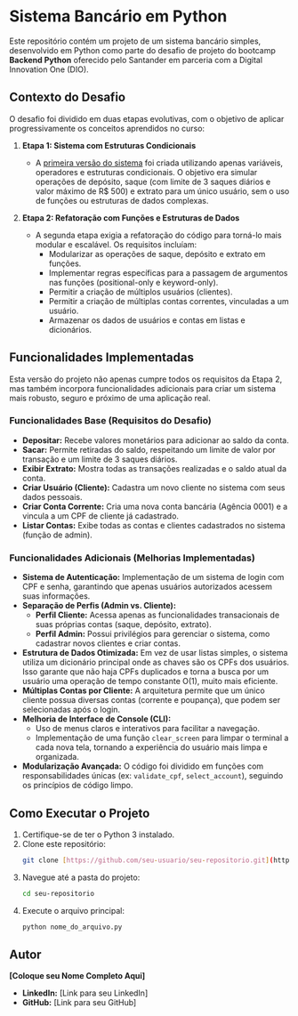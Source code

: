 # Sistema Bancário em Python
Este repositório contém um projeto de um sistema bancário simples, desenvolvido em Python como parte do desafio de projeto do bootcamp **Backend Python** oferecido pelo Santander em parceria com a Digital Innovation One (DIO).

## Contexto do Desafio

O desafio foi dividido em duas etapas evolutivas, com o objetivo de aplicar progressivamente os conceitos aprendidos no curso:

1.  **Etapa 1: Sistema com Estruturas Condicionais**
    * A [primeira versão do sistema](https://github.com/GitAlex9/desafio-sistema-bancario-dio) foi criada utilizando apenas variáveis, operadores e estruturas condicionais. O objetivo era simular operações de depósito, saque (com limite de 3 saques diários e valor máximo de R$ 500) e extrato para um único usuário, sem o uso de funções ou estruturas de dados complexas.

2.  **Etapa 2: Refatoração com Funções e Estruturas de Dados**
    * A segunda etapa exigia a refatoração do código para torná-lo mais modular e escalável. Os requisitos incluíam:
        * Modularizar as operações de saque, depósito e extrato em funções.
        * Implementar regras específicas para a passagem de argumentos nas funções (positional-only e keyword-only).
        * Permitir a criação de múltiplos usuários (clientes).
        * Permitir a criação de múltiplas contas correntes, vinculadas a um usuário.
        * Armazenar os dados de usuários e contas em listas e dicionários.

## Funcionalidades Implementadas

Esta versão do projeto não apenas cumpre todos os requisitos da Etapa 2, mas também incorpora funcionalidades adicionais para criar um sistema mais robusto, seguro e próximo de uma aplicação real.

### Funcionalidades Base (Requisitos do Desafio)

* **Depositar:** Recebe valores monetários para adicionar ao saldo da conta.
* **Sacar:** Permite retiradas do saldo, respeitando um limite de valor por transação e um limite de 3 saques diários.
* **Exibir Extrato:** Mostra todas as transações realizadas e o saldo atual da conta.
* **Criar Usuário (Cliente):** Cadastra um novo cliente no sistema com seus dados pessoais.
* **Criar Conta Corrente:** Cria uma nova conta bancária (Agência 0001) e a vincula a um CPF de cliente já cadastrado.
* **Listar Contas:** Exibe todas as contas e clientes cadastrados no sistema (função de admin).

### Funcionalidades Adicionais (Melhorias Implementadas)

* **Sistema de Autenticação:** Implementação de um sistema de login com CPF e senha, garantindo que apenas usuários autorizados acessem suas informações.
* **Separação de Perfis (Admin vs. Cliente):**
    * **Perfil Cliente:** Acessa apenas as funcionalidades transacionais de suas próprias contas (saque, depósito, extrato).
    * **Perfil Admin:** Possui privilégios para gerenciar o sistema, como cadastrar novos clientes e criar contas.
* **Estrutura de Dados Otimizada:** Em vez de usar listas simples, o sistema utiliza um dicionário principal onde as chaves são os CPFs dos usuários. Isso garante que não haja CPFs duplicados e torna a busca por um usuário uma operação de tempo constante O(1), muito mais eficiente.
* **Múltiplas Contas por Cliente:** A arquitetura permite que um único cliente possua diversas contas (corrente e poupança), que podem ser selecionadas após o login.
* **Melhoria de Interface de Console (CLI):**
    * Uso de menus claros e interativos para facilitar a navegação.
    * Implementação de uma função `clear_screen` para limpar o terminal a cada nova tela, tornando a experiência do usuário mais limpa e organizada.
* **Modularização Avançada:** O código foi dividido em funções com responsabilidades únicas (ex: `validate_cpf`, `select_account`), seguindo os princípios de código limpo.

## Como Executar o Projeto

1.  Certifique-se de ter o Python 3 instalado.
2.  Clone este repositório:
    ```bash
    git clone [https://github.com/seu-usuario/seu-repositorio.git](https://github.com/seu-usuario/seu-repositorio.git)
    ```
3.  Navegue até a pasta do projeto:
    ```bash
    cd seu-repositorio
    ```
4.  Execute o arquivo principal:
    ```bash
    python nome_do_arquivo.py
    ```

## Autor

**[Coloque seu Nome Completo Aqui]**

* **LinkedIn:** [Link para seu LinkedIn]
* **GitHub:** [Link para seu GitHub]
